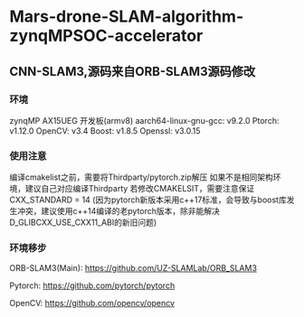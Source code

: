 # Mars-drone-SLAM-algorithm-zynqMPSOC-accelerator
## CNN-SLAM3,源码来自ORB-SLAM3源码修改
### 环境
zynqMP AX15UEG 开发板(armv8)
aarch64-linux-gnu-gcc: v9.2.0
Ptorch: v1.12.0
OpenCV: v3.4
Boost: v1.8.5
Openssl: v3.0.15

### 使用注意
编译cmakelist之前，需要将Thirdparty/pytorch.zip解压
如果不是相同架构环境，建议自己对应编译Thirdparty
若修改CMAKELSIT，需要注意保证CXX_STANDARD = 14 (因为pytorch新版本采用c++17标准，会导致与boost库发生冲突，建议使用c++14编译的老pytorch版本，除非能解决D_GLIBCXX_USE_CXX11_ABI的新旧问题)

### 环境移步
ORB-SLAM3(Main): https://github.com/UZ-SLAMLab/ORB_SLAM3 

Pytorch: https://github.com/pytorch/pytorch

OpenCV: https://github.com/opencv/opencv